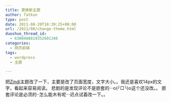```yaml
---
title: 更换新主题
author: fatkun
type: post
date: 2011-08-20T18:39:25+00:00
url: /2011/08/change-theme.html
duoshuo_thread_id:
  - 6300408819352601346
categories:
  - 网页前端
tags:
  - wordpress
  - 主题

---
```

把[Zindi][1]主题改了一下，主要是改了页面宽度，文字大小。。我还是喜欢14px的文字，看起来容易阅读。
悲剧的是发现评论不是嵌套的···o(╯□╰)o这个还没改。。
嵌套评论是必须的··怎么能木有呢···迟点试着改一下。。

 [1]: http://www.fadonet.net/2008/11/08/wordpress-theme-zindi/ "Fadonet WordPress Themes: Zindi"